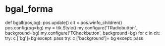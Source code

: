 # bgal_forma
def bgall(pos,bg):
    pos.update()
    clt = pos.winfo_children()
    pos.config(bg=bg)
    my = ttk.Style()
    my.configure('TRadiobutton', background=bg)
    my.configure('TCheckbutton', background=bg)
    for c in clt:
        try:
            c ['bg']=bg
        except:
            pass
        try:
            c ['background']= bg
        except:
            pass

